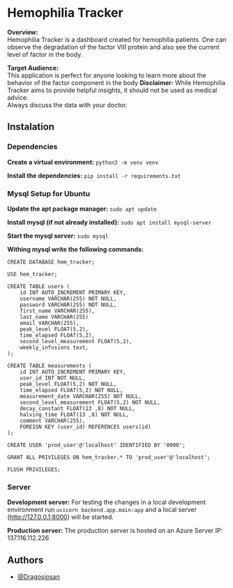 
# Hemophilia Tracker
**Overview:**  
Hemophilia Tracker is a dashboard created for hemophilia patients.
One can observe the degradation of the factor VIII protein and also see the current level of factor in the body.


**Target Audience:**  
This application is perfect for anyone looking to learn more about the behavior of the factor component in the body
**Disclaimer:** 
While Hemophilia Tracker aims to provide helpful insights, it should not be used as medical advice.  
Always discuss the data with your doctor.

## Instalation
### Dependencies
**Create a virtual environment:**
`python3 -m venv venv`

**Install the dependencies:**
`pip install -r requirements.txt`

### Mysql Setup for Ubuntu
**Update the apt package manager:**
`sudo apt update`

**Install mysql (if not already installed):**
`sudo apt install mysql-server`

**Start the mysql server:**
`sudo mysql`

**Withing mysql write the following commands:**
```
CREATE DATABASE hem_tracker;

USE hem_tracker;

CREATE TABLE users (
    id INT AUTO_INCREMENT PRIMARY KEY,
    username VARCHAR(255) NOT NULL,
    password VARCHAR(255) NOT NULL,
    first_name VARCHAR(255),
    last_name VARCHAR(255)
    email VARCHAR(255),
    peak_level FLOAT(5,2),
    time_elapsed FLOAT(5,2),
    second_level_measurement FLOAT(5,2),
    weekly_infusions text,
);

CREATE TABLE measurements (
    id INT AUTO_INCREMENT PRIMARY KEY,
    user_id INT NOT NULL,
    peak_level FLOAT(5,2) NOT NULL,
    time_elapsed FLOAT(5,2) NOT NULL,
    measurement_date VARCHAR(255) NOT NULL,
    second_level_measurement FLOAT(5,2) NOT NULL,
    decay_constant FLOAT(13 ,8) NOT NULL,
    halving_time FLOAT(13 ,8) NOT NULL,
    comment VARCHAR(255),
    FOREIGN KEY (user_id) REFERENCES users(id)
);

CREATE USER 'prod_user'@'localhost' IDENTIFIED BY '0000';

GRANT ALL PRIVILEGES ON hem_tracker.* TO 'prod_user'@'localhost';

FLUSH PRIVILEGES;
```


### Server
**Development server:** 
For testing the changes in a local development environment run `uvicorn backend.app.main:app` and a local server (http://127.0.0.1:8000) will be started.


**Production server:**
The production server is hosted on an Azure Server IP: 137.116.112.226


## Authors
- [@Dragosjosan](https://github.com/Dragosjosan)

